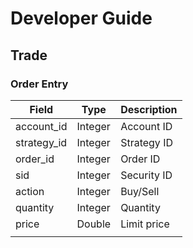 # Developer Guide


## Trade

### Order Entry
|Field|Type|Description|
|---|---|---|
|account_id|Integer|Account ID|
|strategy_id|Integer|Strategy ID|
|order_id|Integer|Order ID|
|sid|Integer|Security ID|
|action|Integer|Buy/Sell|
|quantity|Integer|Quantity|
|price|Double|Limit price|
||||

<!--stackedit_data:
eyJoaXN0b3J5IjpbLTEyNTU5NzA1OTBdfQ==
-->